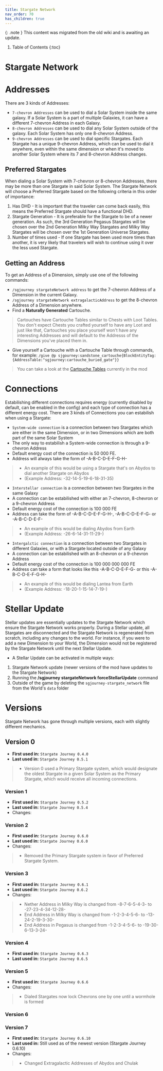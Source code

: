 ```yaml
---
title: Stargate Network
nav_order: 70
has_children: true
---
```


{: .note }
This content was migrated from the old wiki and is awaiting an update.

1. Table of Contents
{:toc}

# Stargate Network

# Addresses

There are 3 kinds of Addresses:
* `7-chevron Addresses` can be used to dial a Solar System inside the same galaxy. If a Solar System is a part of multiple Galaxies, it can have a different 7-chevron Address in each Galaxy.
* `8-chevron Addresses` can be used to dial any Solar System outside of the galaxy. Each Solar System has only one 8-chevron Address.
* `9-chevron Addresses` can be used to dial specific Stargates. Each Stargate has a unique 9-chevron Address, which can be used to dial it anywhere, even within the same dimension or when it's moved to another Solar System where its 7 and 8-chevron Address changes.

## Preferred Stargates
When dialing a Solar System with 7-chevron or 8-chevron Addresses, there may be more than one Stargate in said Solar System. The Stargate Network will choose a Preferred Stargate based on the following criteria in this order of importance:
1. Has DHD - It is important that the traveler can come back easily, this means the Preferred Stargate should have a functional DHD.
2. Stargate Generation - It is preferable for the Stargate to be of a newer generation. As such, the 3rd Generation Pegasus Stargates will be chosen over the 2nd Generation Milky Way Stargates and Milky Way Stargates will be chosen over the 1st Generation Universe Stargates.
3. Number of times used - If one Stargate has been used more times than another, it is very likely that travelers will wish to continue using it over the less used Stargate.

## Getting an Address
To get an Address of a Dimension, simply use one of the following commands:
* `/sgjourney stargateNetwork address` to get the 7-chevron Address of a Dimension in the current Galaxy.
* `/sgjourney stargateNetwork extragalacticAddress` to get the 8-chevron Address of a Dimension anywhere.
* Find a **Naturally Generated** Cartouche.
> Cartouches have Cartouche Tables similar to Chests with Loot Tables. You don't expect Chests you crafted yourself to have any Loot and just like that, Cartouches you place yourself won't have any interesting Addresses and will default to the Addresss of the Dimensions you've placed them in.
* Give yourself a Cartouche with a Cartouche Table through commands, for example: `/give @p sjgourney:sandstone_cartouche{BlockEntityTag:{AddressTable:"sgjourney:cartouche_buried_gate"}}`
> You can take a look at the [Cartouche Tables](https://github.com/Povstalec/StargateJourney/tree/main/src/main/resources/data/sgjourney/sgjourney/address_table) currently in the mod

# Connections
Estabilishing different connections requires energy (currently disabled by default, can be enabled in the config) and each type of connection has a different energy cost. There are 3 kinds of Connections you can estabilish when using a Stargate:
* `System-wide connection` is a connection between two Stargates which are either in the same Dimension, or in two Dimensions which are both part of the same Solar System
* The only way to estabilish a System-wide connection is through a 9-chevron Address
* Default energy cost of the connection is 50 000 FE.
* Address will always take the form of -A-B-C-D-E-F-G-H-
> * An example of this would be using a Stargate that's on Abydos to dial another Stargate on Abydos
> * (Example Address: -32-14-5-19-6-18-31-35)

* `Interstellar connection` is a connection between two Stargates in the same Galaxy
* A connection can be estabilished with either an 7-chevron, 8-chevron or a 9-chevron Address
* Default energy cost of the connection is 100 000 FE
* Address can take the form of -A-B-C-D-E-F-G-H-,  -A-B-C-D-E-F-G- or  -A-B-C-D-E-F-
> * An example of this would be dialing Abydos from Earth
> * (Example Address: -26-6-14-31-11-29-)

* `Intergalctic connection` is a connection between two Stargates in different Galaxies, or with a Stargate located outside of any Galaxy
* A connection can be estabilished with an 8-chevron or a 9-chevron Address
* Default energy cost of the connection is 100 000 000 000 FE
* Address can take a form that looks like this -A-B-C-D-E-F-G- or this -A-B-C-D-E-F-G-H-
> * An example of this would be dialing Lantea from Earth
> * (Example Address: -18-20-1-15-14-7-19-)

# Stellar Update
Stellar updates are essentially updates to the Stargate Network which ensure the Stargate Network works properly. During a Stellar update, all Stargates are disconnected and the Stargate Network is regenerated from scratch, including any changes to the world. For instance, if you were to add a new Dimension to your World, the Dimension would not be registered by the Stargate Network until the next Stellar Update.
* A Stellar Update can be activated in multiple ways:
1. Stargate Network update (newer versions of the mod have updates to the Stargate Network)
2. Running the **/sgjourney stargateNetwork forceStellarUpdate** command
3. Outside of the game by deleting the `sgjourney-stargate_network` file from the World's `data` folder

# Versions
Stargate Network has gone through multiple versions, each with slightly different mechanics.

## Version 0
* **First used in:** `Stargate Journey 0.4.0`
* **Last used in:** `Stargate Journey 0.5.1`
> * Version 0 used a Primary Stargate system, which would designate the oldest Stargate in a given Solar System as the Primary Stargate, which would receive all incoming connections.

### Version 1
* **First used in:** `Stargate Journey 0.5.2`
* **Last used in:** `Stargate Journey 0.5.4`
* Changes:

### Version 2
* **First used in:** `Stargate Journey 0.6.0`
* **Last used in:** `Stargate Journey 0.6.0`
* Changes:
> * Removed the Primary Stargate system in favor of Preferred Stargate System.

### Version 3
* **First used in:** `Stargate Journey 0.6.1`
* **Last used in:** `Stargate Journey 0.6.2`
* Changes:
> * Nether Address in Milky Way is changed from -8-7-6-5-4-3- to -27-23-4-34-12-28-
> * End Address in Milky Way is changed from -1-2-3-4-5-6- to -13-24-2-19-3-30-
> * End Address in Pegasus is changed from -1-2-3-4-5-6- to -19-30-6-13-3-24-

### Version 4
* **First used in:** `Stargate Journey 0.6.3`
* **Last used in:** `Stargate Journey 0.6.5`

### Version 5
* **First used in:** `Stargate Journey 0.6.6`
* Changes:
> * Dialed Stargates now lock Chevrons one by one until a wormhole is formed

### Version 6

### Version 7
* **First used in:** `Stargate Journey 0.6.10`
* **Last used in:** Still used as of the newest version (Stargate Journey 0.6.10)
* Changes:
> * Changed Extragalactic Addresses of Abydos and Chulak